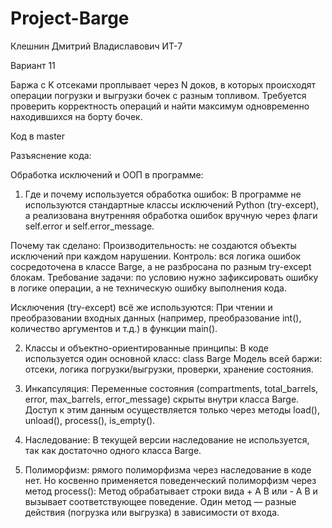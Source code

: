 # Project-Barge

Клешнин Дмитрий Владиславович ИТ-7 

Вариант 11

Баржа с K отсеками проплывает через N доков, в которых происходят операции погрузки и выгрузки бочек с разным топливом. Требуется проверить корректность операций и найти максимум одновременно находившихся на борту бочек.


Код в master


Разъяснение кода:

Обработка исключений и ООП в программе:

1. Где и почему используется обработка ошибок:
В программе не используются стандартные классы исключений Python (try-except), а реализована внутренняя обработка ошибок вручную через флаги self.error и self.error_message.

Почему так сделано:
Производительность: не создаются объекты исключений при каждом нарушении.
Контроль: вся логика ошибок сосредоточена в классе Barge, а не разбросана по разным try-except блокам.
Требование задачи: по условию нужно зафиксировать ошибку в логике операции, а не техническую ошибку выполнения кода.

Исключения (try-except) всё же используются:
При чтении и преобразовании входных данных (например, преобразование int(), количество аргументов и т.д.) в функции main().

2. Классы и объектно-ориентированные принципы:
В коде используется один основной класс: class Barge
Модель всей баржи: отсеки, логика погрузки/выгрузки, проверки, хранение состояния.

3. Инкапсуляция:
Переменные состояния (compartments, total_barrels, error, max_barrels, error_message) скрыты внутри класса Barge.
Доступ к этим данным осуществляется только через методы load(), unload(), process(), is_empty().

4. Наследование:
В текущей версии наследование не используется, так как достаточно одного класса Barge.

5. Полиморфизм:
рямого полиморфизма через наследование в коде нет.
Но косвенно применяется поведенческий полиморфизм через метод process():
Метод обрабатывает строки вида + A B или - A B и вызывает соответствующее поведение.
Один метод — разные действия (погрузка или выгрузка) в зависимости от входа.
